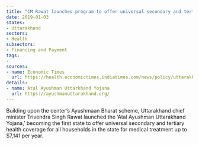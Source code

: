 ```yaml
---
title: "CM Rawat launches program to offer universal secondary and tertiary health coverage in Uttarakhand"
date: 2019-01-03
states:
- Uttarakhand
sectors:
- Health
subsectors:
- Financing and Payment
tags:
- 
sources:
- name: Economic Times
  url: https://health.economictimes.indiatimes.com/news/policy/uttarakhand-cm-launches-universal-health-coverage-scheme/67254533
details:
- name: Atal Ayushman Uttarkhand Yojana
  url: https://ayushmanuttarakhand.org/
---
```


Building upon the center’s Ayushmaan Bharat scheme, Uttarakhand chief minister Trivendra Singh Rawat launched the ‘Atal Ayushman Uttarakhand Yojana,’ becoming the first state to offer universal secondary and tertiary health coverage for all households in the state for medical treatment up to $7,141 per year.
